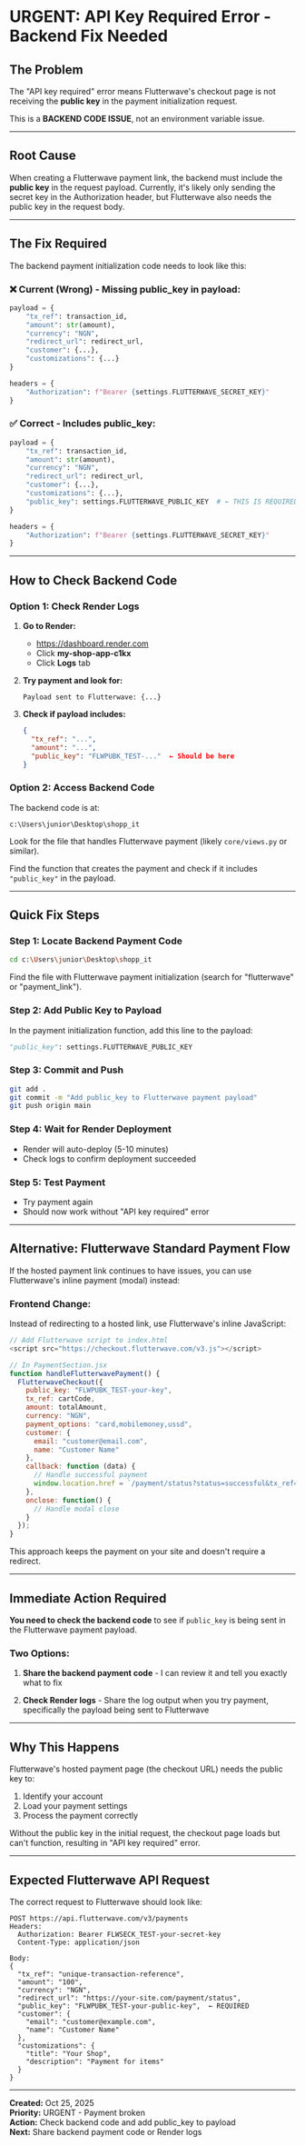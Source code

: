 # URGENT: API Key Required Error - Backend Fix Needed

## The Problem

The "API key required" error means Flutterwave's checkout page is not receiving the **public key** in the payment initialization request.

This is a **BACKEND CODE ISSUE**, not an environment variable issue.

---

## Root Cause

When creating a Flutterwave payment link, the backend must include the **public key** in the request payload. Currently, it's likely only sending the secret key in the Authorization header, but Flutterwave also needs the public key in the request body.

---

## The Fix Required

The backend payment initialization code needs to look like this:

### ❌ Current (Wrong) - Missing public_key in payload:
```python
payload = {
    "tx_ref": transaction_id,
    "amount": str(amount),
    "currency": "NGN",
    "redirect_url": redirect_url,
    "customer": {...},
    "customizations": {...}
}

headers = {
    "Authorization": f"Bearer {settings.FLUTTERWAVE_SECRET_KEY}"
}
```

### ✅ Correct - Includes public_key:
```python
payload = {
    "tx_ref": transaction_id,
    "amount": str(amount),
    "currency": "NGN",
    "redirect_url": redirect_url,
    "customer": {...},
    "customizations": {...},
    "public_key": settings.FLUTTERWAVE_PUBLIC_KEY  # ← THIS IS REQUIRED
}

headers = {
    "Authorization": f"Bearer {settings.FLUTTERWAVE_SECRET_KEY}"
}
```

---

## How to Check Backend Code

### Option 1: Check Render Logs

1. **Go to Render:**
   - https://dashboard.render.com
   - Click **my-shop-app-c1kx**
   - Click **Logs** tab

2. **Try payment and look for:**
   ```
   Payload sent to Flutterwave: {...}
   ```

3. **Check if payload includes:**
   ```json
   {
     "tx_ref": "...",
     "amount": "...",
     "public_key": "FLWPUBK_TEST-..."  ← Should be here
   }
   ```

### Option 2: Access Backend Code

The backend code is at:
```
c:\Users\junior\Desktop\shopp_it
```

Look for the file that handles Flutterwave payment (likely `core/views.py` or similar).

Find the function that creates the payment and check if it includes `"public_key"` in the payload.

---

## Quick Fix Steps

### Step 1: Locate Backend Payment Code

```bash
cd c:\Users\junior\Desktop\shopp_it
```

Find the file with Flutterwave payment initialization (search for "flutterwave" or "payment_link").

### Step 2: Add Public Key to Payload

In the payment initialization function, add this line to the payload:

```python
"public_key": settings.FLUTTERWAVE_PUBLIC_KEY
```

### Step 3: Commit and Push

```bash
git add .
git commit -m "Add public_key to Flutterwave payment payload"
git push origin main
```

### Step 4: Wait for Render Deployment

- Render will auto-deploy (5-10 minutes)
- Check logs to confirm deployment succeeded

### Step 5: Test Payment

- Try payment again
- Should now work without "API key required" error

---

## Alternative: Flutterwave Standard Payment Flow

If the hosted payment link continues to have issues, you can use Flutterwave's inline payment (modal) instead:

### Frontend Change:

Instead of redirecting to a hosted link, use Flutterwave's inline JavaScript:

```javascript
// Add Flutterwave script to index.html
<script src="https://checkout.flutterwave.com/v3.js"></script>

// In PaymentSection.jsx
function handleFlutterwavePayment() {
  FlutterwaveCheckout({
    public_key: "FLWPUBK_TEST-your-key",
    tx_ref: cartCode,
    amount: totalAmount,
    currency: "NGN",
    payment_options: "card,mobilemoney,ussd",
    customer: {
      email: "customer@email.com",
      name: "Customer Name"
    },
    callback: function (data) {
      // Handle successful payment
      window.location.href = `/payment/status?status=successful&tx_ref=${data.tx_ref}`
    },
    onclose: function() {
      // Handle modal close
    }
  });
}
```

This approach keeps the payment on your site and doesn't require a redirect.

---

## Immediate Action Required

**You need to check the backend code** to see if `public_key` is being sent in the Flutterwave payment payload.

### Two Options:

1. **Share the backend payment code** - I can review it and tell you exactly what to fix

2. **Check Render logs** - Share the log output when you try payment, specifically the payload being sent to Flutterwave

---

## Why This Happens

Flutterwave's hosted payment page (the checkout URL) needs the public key to:
1. Identify your account
2. Load your payment settings
3. Process the payment correctly

Without the public key in the initial request, the checkout page loads but can't function, resulting in "API key required" error.

---

## Expected Flutterwave API Request

The correct request to Flutterwave should look like:

```
POST https://api.flutterwave.com/v3/payments
Headers:
  Authorization: Bearer FLWSECK_TEST-your-secret-key
  Content-Type: application/json

Body:
{
  "tx_ref": "unique-transaction-reference",
  "amount": "100",
  "currency": "NGN",
  "redirect_url": "https://your-site.com/payment/status",
  "public_key": "FLWPUBK_TEST-your-public-key",  ← REQUIRED
  "customer": {
    "email": "customer@example.com",
    "name": "Customer Name"
  },
  "customizations": {
    "title": "Your Shop",
    "description": "Payment for items"
  }
}
```

---

**Created:** Oct 25, 2025  
**Priority:** URGENT - Payment broken  
**Action:** Check backend code and add public_key to payload  
**Next:** Share backend payment code or Render logs
